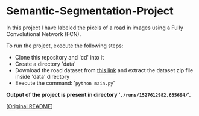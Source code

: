 # Semantic-Segmentation-Project

In this project I have labeled the pixels of a road in images using a Fully Convolutional Network (FCN).

To run the project, execute the following steps:
  * Clone this repository and 'cd' into it
  * Create a directory 'data'
  * Download the road dataset from <a href="https://s3-us-west-1.amazonaws.com/udacity-selfdrivingcar/advanced_deep_learning/data_road.zip">this link</a> and extract the dataset zip file inside 'data' directory
  * Execute the command: '`python main.py`'

__Output of the project is present in directory '`./runs/1527612982.635694/`'.__

[<a href="https://github.com/udacity/CarND-Semantic-Segmentation/blob/master/README.md">Original README</a>]
